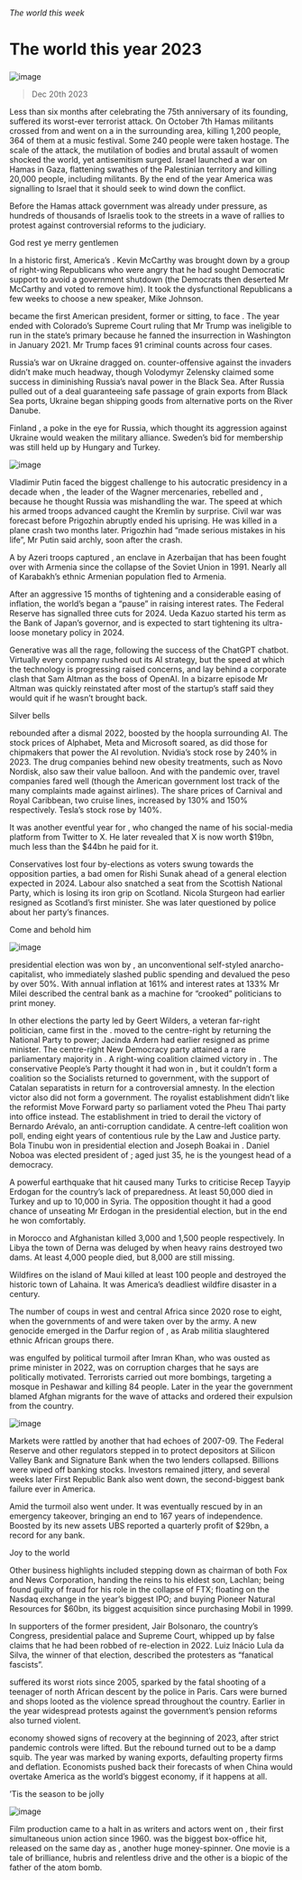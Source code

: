 ###### The world this week
# The world this year 2023 
#####  
![image](images/20231223_WWP001.jpg) 
> Dec 20th 2023 
Less than six months after celebrating the 75th anniversary of its founding,  suffered its worst-ever terrorist attack. On October 7th Hamas militants crossed from  and went on a  in the surrounding area, killing 1,200 people, 364 of them at a music festival. Some 240 people were taken hostage. The scale of the attack, the mutilation of bodies and brutal assault of women shocked the world, yet antisemitism surged. Israel launched a war on Hamas in Gaza, flattening swathes of the Palestinian territory and killing 20,000 people, including militants. By the end of the year America was signalling to Israel that it should seek to wind down the conflict. 
Before the Hamas attack  government was already under pressure, as hundreds of thousands of Israelis took to the streets in a wave of rallies to protest against controversial reforms to the judiciary. 
God rest ye merry gentlemen
In a historic first, America’s  . Kevin McCarthy was brought down by a group of right-wing Republicans who were angry that he had sought Democratic support to avoid a government shutdown (the Democrats then deserted Mr McCarthy and voted to remove him). It took the dysfunctional Republicans a few weeks to choose a new speaker, Mike Johnson. 
 became the first American president, former or sitting, to face . The year ended with Colorado’s Supreme Court ruling that Mr Trump was ineligible to run in the state’s primary because he fanned the insurrection in Washington in January 2021. Mr Trump faces 91 criminal counts across four cases. 
Russia’s war on Ukraine dragged on.  counter-offensive against the invaders didn’t make much headway, though Volodymyr Zelensky claimed some success in diminishing Russia’s naval power in the Black Sea. After Russia pulled out of a deal guaranteeing safe passage of grain exports from Black Sea ports, Ukraine began shipping goods from alternative ports on the River Danube. 
Finland , a poke in the eye for Russia, which thought its aggression against Ukraine would weaken the military alliance. Sweden’s bid for membership was still held up by Hungary and Turkey. 
![image](images/20231223_WWP004.jpg) 

Vladimir Putin faced the biggest challenge to his autocratic presidency in a decade when , the leader of the Wagner mercenaries, rebelled and , because he thought Russia was mishandling the war. The speed at which his armed troops advanced caught the Kremlin by surprise. Civil war was forecast before Prigozhin abruptly ended his uprising. He was killed in a plane crash two months later. Prigozhin had “made serious mistakes in his life”, Mr Putin said archly, soon after the crash.
A  by Azeri troops captured , an enclave in Azerbaijan that has been fought over with Armenia since the collapse of the Soviet Union in 1991. Nearly all of Karabakh’s ethnic Armenian population fled to Armenia. 
After an aggressive 15 months of tightening and a considerable easing of inflation, the world’s  began a “pause” in raising interest rates. The Federal Reserve has signalled three cuts for 2024. Ueda Kazuo started his term as the Bank of Japan’s governor, and is expected to start tightening its ultra-loose monetary policy in 2024. 
Generative  was all the rage, following the success of the ChatGPT chatbot. Virtually every company rushed out its AI strategy, but the speed at which the technology is progressing raised concerns, and lay behind a corporate clash that  Sam Altman as the boss of OpenAI. In a bizarre episode Mr Altman was quickly reinstated after most of the startup’s staff said they would quit if he wasn’t brought back.
Silver bells
 rebounded after a dismal 2022, boosted by the hoopla surrounding AI. The stock prices of Alphabet, Meta and Microsoft soared, as did those for chipmakers that power the AI revolution. Nvidia’s stock rose by 240% in 2023. The drug companies behind new obesity treatments, such as Novo Nordisk, also saw their value balloon. And with the pandemic over, travel companies fared well (though the American government lost track of the many complaints made against airlines). The share prices of Carnival and Royal Caribbean, two cruise lines, increased by 130% and 150% respectively. Tesla’s stock rose by 140%. 
It was another eventful year for , who changed the name of his social-media platform from Twitter to X. He later revealed that X is now worth $19bn, much less than the $44bn he paid for it. 
 Conservatives lost four by-elections as voters swung towards the opposition parties, a bad omen for Rishi Sunak ahead of a general election expected in 2024. Labour also snatched a seat from the Scottish National Party, which is losing its iron grip on Scotland. Nicola Sturgeon had earlier resigned as Scotland’s first minister. She was later questioned by police about her party’s finances. 
Come and behold him
![image](images/20231223_WWP005.jpg) 

 presidential election was won by , an unconventional self-styled anarcho-capitalist, who immediately slashed public spending and devalued the peso by over 50%. With annual inflation at 161% and interest rates at 133% Mr Milei described the central bank as a machine for “crooked” politicians to print money. 
In other elections the party led by Geert Wilders, a veteran far-right politician, came first in the .  moved to the centre-right by returning the National Party to power; Jacinda Ardern had earlier resigned as prime minister. The centre-right New Democracy party attained a rare parliamentary majority in . A right-wing coalition claimed victory in . The conservative People’s Party thought it had won in , but it couldn’t form a coalition so the Socialists returned to government, with the support of Catalan separatists in return for a controversial amnesty. In  the election victor also did not form a government. The royalist establishment didn’t like the reformist Move Forward party so parliament voted the Pheu Thai party into office instead. The establishment in  tried to derail the victory of Bernardo Arévalo, an anti-corruption candidate. A centre-left coalition won  poll, ending eight years of contentious rule by the Law and Justice party. Bola Tinubu won in  presidential election and Joseph Boakai in . Daniel Noboa was elected president of ; aged just 35, he is the youngest head of a democracy. 
A powerful earthquake that hit  caused many Turks to criticise Recep Tayyip Erdogan for the country’s lack of preparedness. At least 50,000 died in Turkey and up to 10,000 in Syria. The opposition thought it had a good chance of unseating Mr Erdogan in the presidential election, but in the end he won comfortably. 
 in Morocco and Afghanistan killed 3,000 and 1,500 people respectively. In Libya the town of Derna was deluged by  when heavy rains destroyed two dams. At least 4,000 people died, but 8,000 are still missing. 
Wildfires on the  island of Maui killed at least 100 people and destroyed the historic town of Lahaina. It was America’s deadliest wildfire disaster in a century.
The number of coups in west and central Africa since 2020 rose to eight, when the governments of  and  were taken over by the army. A new genocide emerged in the Darfur region of , as Arab militia slaughtered ethnic African groups there. 
 was engulfed by political turmoil after Imran Khan, who was ousted as prime minister in 2022, was  on corruption charges that he says are politically motivated. Terrorists carried out more bombings, targeting a mosque in Peshawar and killing 84 people. Later in the year the government blamed Afghan migrants for the wave of attacks and ordered their expulsion from the country. 
![image](images/20231223_WWP003.jpg) 

Markets were rattled by another  that had echoes of 2007-09. The Federal Reserve and other regulators stepped in to protect depositors at Silicon Valley Bank and Signature Bank when the two lenders collapsed. Billions were wiped off banking stocks. Investors remained jittery, and several weeks later First Republic Bank also went down, the second-biggest bank failure ever in America. 
Amid the turmoil  also went under. It was eventually rescued by  in an emergency takeover, bringing an end to 167 years of independence. Boosted by its new assets UBS reported a quarterly profit of $29bn, a record for any bank. 
Joy to the world
Other business highlights included  stepping down as chairman of both Fox and News Corporation, handing the reins to his eldest son, Lachlan;  being found guilty of fraud for his role in the collapse of FTX;  floating on the Nasdaq exchange in the year’s biggest IPO; and  buying Pioneer Natural Resources for $60bn, its biggest acquisition since purchasing Mobil in 1999.
In  supporters of the former president, Jair Bolsonaro,  the country’s Congress, presidential palace and Supreme Court, whipped up by false claims that he had been robbed of re-election in 2022. Luiz Inácio Lula da Silva, the winner of that election, described the protesters as “fanatical fascists”. 
 suffered its worst riots since 2005, sparked by the fatal shooting of a teenager of north African descent by the police in Paris. Cars were burned and shops looted as the violence spread throughout the country. Earlier in the year widespread protests against the government’s pension reforms also turned violent. 
 economy showed signs of recovery at the beginning of 2023, after strict pandemic controls were lifted. But the rebound turned out to be a damp squib. The year was marked by waning exports, defaulting property firms and deflation. Economists pushed back their forecasts of when China would overtake America as the world’s biggest economy, if it happens at all. 
’Tis the season to be jolly
![image](images/20231223_WWP002.jpg) 

Film production came to a halt in  as writers and actors went on , their first simultaneous union action since 1960.  was the biggest box-office hit, released on the same day as , another huge money-spinner. One movie is a tale of brilliance, hubris and relentless drive and the other is a biopic of the father of the atom bomb.

